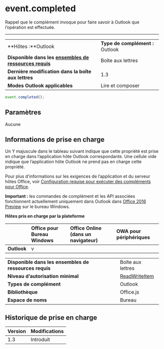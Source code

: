 

# event.completed
Rappel que le complément invoque pour faire savoir à Outlook que l’opération est effectuée.

****

|||
|:-----|:-----|
|**Hôtes :**Outlook|**Type de complément :** Outlook|
|**Disponible dans les [ensembles de ressources requis](../../docs/overview/specify-office-hosts-and-api-requirements.md)**|Boîte aux lettres|
|**Dernière modification dans la boîte aux lettres**|1.3|
|**Modes Outlook applicables**|Lire et composer|



```js
event.completed();
```


## Paramètres

Aucune


## Informations de prise en charge


Un Y majuscule dans le tableau suivant indique que cette propriété est prise en charge dans l’application hôte Outlook correspondante. Une cellule vide indique que l’application hôte Outlook ne prend pas en charge cette propriété.

Pour plus d’informations sur les exigences de l’application et du serveur hôtes Office, voir [Configuration requise pour exécuter des compléments pour Office](../../docs/overview/requirements-for-running-office-add-ins.md).

 **Important :** les commandes de complément et les API associées fonctionnent actuellement uniquement dans Outlook dans [Office 2016 Preview](https://products.office.com/en-us/office-2016-preview) sur le bureau Windows.


**Hôtes pris en charge par la plateforme**


| |**Office pour Bureau Windows**|**Office Online (dans un navigateur)**|**OWA pour périphériques**|
|:-----|:-----|:-----|:-----|
|**Outlook**|v|||

|||
|:-----|:-----|
|**Disponible dans les ensembles de ressources requis**|Boîte aux lettres|
|**Niveau d’autorisation minimal**|[ReadWriteItem](../../docs/outlook/understanding-outlook-add-in-permissions.md)|
|**Types de complément**|Outlook|
|**Bibliothèque**|Office.js|
|**Espace de noms**|Bureau|

## Historique de prise en charge




|**Version**|**Modifications**|
|:-----|:-----|
|1.3|Introduit|
